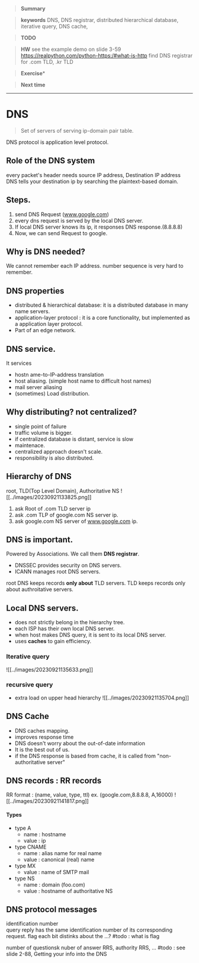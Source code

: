 
>**Summary**
>

>**keywords**
>DNS, DNS registrar, distributed hierarchical database, iterative query, DNS cache, 

>**TODO**
>

> **HW**
> see the example demo on slide 3-59
> https://realpython.com/python-https:/#what-is-http
> find DNS registrar for .com TLD, .kr TLD


>**Exercise*** 
>

> **Next time**
> 

*********
# DNS
> Set of servers of serving ip-domain pair table.


DNS protocol is application level protocol.

## Role of the DNS system
every packet's header needs source IP address, Destination IP address
DNS tells your destination ip by searching the plaintext-based domain.

## Steps.
1. send DNS Request (www.google.com)
2. every dns request is served by the local DNS server.
3. If local DNS server knows its ip, it responses DNS response.(8.8.8.8)
4. Now, we can send Request to google.

## Why is DNS needed?
We cannot remember each IP address. number sequence is very hard to remember.

## DNS properties
* distributed & hierarchical database: it is a distributed database in many name servers.
* application-layer protocol : it is a core functionality, but implemented as a application layer protocol.
* Part of an edge network. 

## DNS service.
It services
* hostn ame-to-IP-address translation
* host aliasing. (simple host name to difficult host names)
* mail server aliasing
* (sometimes) Load distribution.

## Why distributing? not centralized?
* single point of failure
* traffic volume is bigger.
* if centralized database is distant, service is slow
* maintenace.
* centralized approach doesn't scale.
* responsibility is also distributed.

## Hierarchy of DNS

root, TLD(Top Level Domain), Authoritative NS
![[../images/20230921133825.png]]
1. ask Root of .com TLD server ip
2. ask .com TLP of google.com NS server ip.
3. ask google.com NS server of www.google.com ip.


## DNS is important.
Powered by Associations. We call them **DNS registrar**.
* DNSSEC provides security on DNS servers.
* ICANN manages root DNS servers.

root DNS keeps records **only about** TLD servers.
TLD keeps records only about authroitative servers.


## Local DNS servers.
* does not strictly belong in the hierarchy tree.
* each ISP has their own local DNS server.
* when host makes DNS query, it is sent to its local DNS server.
* uses **caches** to gain efficiency.

### Iterative query
![[../images/20230921135633.png]]
### recursive query
* extra load on upper head hierarchy
![[../images/20230921135704.png]]


## DNS Cache
* DNS caches mapping.
* improves response time
* DNS doesn't worry about the out-of-date information
* It is the best out of us.
* if the DNS response is based from cache, it is called from "non-authoritative server"

## DNS records : RR records
RR format : (name, value, type, ttl)
ex. (google.com,8.8.8.8, A,16000)
![[../images/20230921141817.png]]
#### Types
* type A
	* name : hostname
	* value : ip
* type CNAME
	* name : alias name for real name
	* value : canonical (real) name
* type MX
	* value : name of SMTP mail
* type NS
	* name : domain (foo.com)
	* value : hostname of authoritative NS

## DNS protocol messages
identification number  
	query reply has the same identification number of its corresponding request.
flag
	each bit distinks about the ...?
#todo : what is flag 

number of questionsk nuber of answer RRS, authority RRS, ...
#todo : see slide  2-88, Getting your info into the DNS
